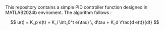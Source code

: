 This repository contains a simple PID controller function designed in MATLAB2024b enviroment.
The algorithm follows :

$$
u(t) = K_p e(t) + K_i \int_0^t e(\tau) \, d\tau + K_d \frac{d e(t)}{dt}
$$




